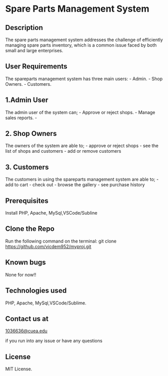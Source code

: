 # Spare Parts Management System
## Description
The spare parts management system addresses the challenge of efficiently managing spare parts inventory, which is a common issue faced by both small and large enterprises. 

## User Requirements
The spareparts management system  has three main users: 
        - Admin.
        - Shop Owners.
        - Customers.

## 1.Admin User
The admin user of the system can;
        - Approve or reject shops.
        - Manage sales reports.
        - 

## 2. Shop Owners
The owners of the system are able to;
        - approve or reject shops
        - see the list of shops and customers
        - add or remove customers

## 3. Customers 
The customers in using the spareparts management system are able to;
        - add to cart 
        - check out 
        - browse the gallery
        - see purchase history

## Prerequisites
Install PHP, Apache, MySql,VSCode/Subline

## Clone the Repo
Run the following command on the terminal: git clone https://github.com/vicdem952/myproj.git


## Known bugs
None for now!!

## Technologies used
PHP, Apache, MySql,VSCode/Sublime.

## Contact us at
1036636@cuea.edu

if you run into any issue or have any questions

## License
MIT License.
